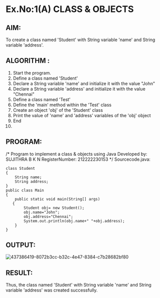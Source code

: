 # Ex.No:1(A) CLASS & OBJECTS

## AIM:
To create a class named 'Student' with String variable 'name' and String variable 'address'.

## ALGORITHM :

1. Start the program.
2. Define a class named 'Student'
3. Declare a String variable 'name' and initialize it with the value "John"
4. Declare a String variable 'address' and initialize it with the value "Chennai"
5. Define a class named 'Test'
6. Define the 'main' method within the 'Test' class
7. Create an object 'obj' of the 'Student' class
8. Print the value of 'name' and 'address' variables of the 'obj' object
9. End
10. 
## PROGRAM:
/*
Program to implement a class & objects using Java
Developed by: SUJITHRA B K N
RegisterNumber: 212222230153
*/
Sourcecode.java:

```
class Student
{
    String name;
    String address;
}
public class Main
{
    public static void main(String[] args)
   {
        Student obj= new Student();        
        obj.name="John";
        obj.address="Chennai";
        System.out.println(obj.name+" "+obj.address);
    }
}
```
## OUTPUT:

![437386419-8072b3cc-b32c-4e47-8384-c7b28682bf80](https://github.com/user-attachments/assets/f190c2bb-678d-449c-ac51-433f9adb5cc6)

## RESULT:
Thus, the class named 'Student' with String variable 'name' and String variable 'address' was created successfully.

